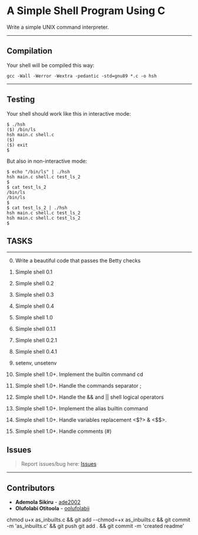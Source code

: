 # A Simple Shell Program Using C

Write a simple UNIX command interpreter.

---

## Compilation

Your shell will be compiled this way:

```
gcc -Wall -Werror -Wextra -pedantic -std=gnu89 *.c -o hsh
```

---

## Testing

Your shell should work like this in interactive mode:

```
$ ./hsh
($) /bin/ls
hsh main.c shell.c
($)
($) exit
$
```

But also in non-interactive mode:

```
$ echo "/bin/ls" | ./hsh
hsh main.c shell.c test_ls_2
$
$ cat test_ls_2
/bin/ls
/bin/ls
$
$ cat test_ls_2 | ./hsh
hsh main.c shell.c test_ls_2
hsh main.c shell.c test_ls_2
$
```

## TASKS

---

0. Write a beautiful code that passes the Betty checks

1. Simple shell 0.1

2. Simple shell 0.2

3. Simple shell 0.3

4. Simple shell 0.4

5. Simple shell 1.0

6. Simple shell 0.1.1

7. Simple shell 0.2.1

8. Simple shell 0.4.1

9. setenv, unsetenv

10. Simple shell 1.0+. Implement the builtin command cd

11. Simple shell 1.0+. Handle the commands separator ;

12. Simple shell 1.0+. Handle the && and || shell logical operators

13. Simple shell 1.0+. Implement the alias builtin command

14. Simple shell 1.0+. Handle variables replacement <$?> & <$$>.

15. Simple shell 1.0+. Handle comments (#)

## Issues

> Report issues/bug here: [Issues](https://github.com/oolufolabii/simple_shell/issues)

---

## Contributors

+ **Ademola Sikiru** - [ade2002](https://github.com/Ade2002/)
+ **Olufolabi Otitoola** - [oolufolabii](github.com/oolufolabii/)

chmod u+x as_inbuilts.c && git add --chmod=+x as_inbuilts.c && git commit -m 'as_inbuilts.c' && git push
git add . && git commit -m 'created readme'
